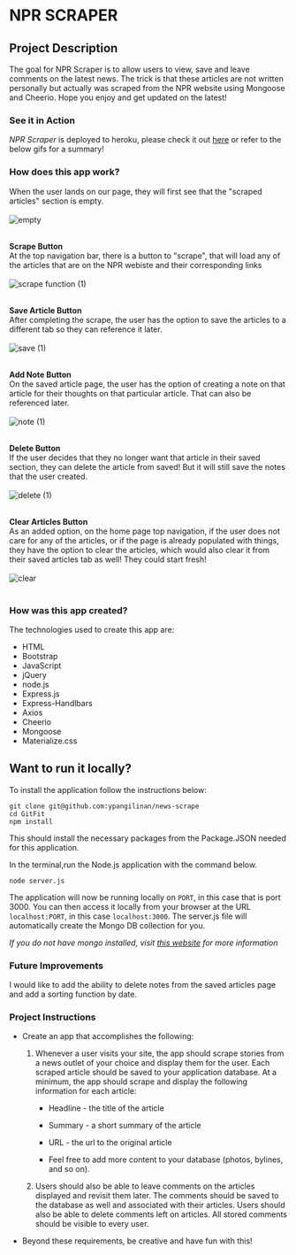 # NPR SCRAPER

## Project Description
The goal for NPR Scraper is to allow users to view, save and leave comments on the latest news. The trick is that these articles are not written personally but actually was scraped from the NPR website using Mongoose and Cheerio. Hope you enjoy and get updated on the latest!

### See it in Action
*NPR Scraper* is deployed to heroku, please check it out [here](https://calm-sierra-67900.herokuapp.com/) or refer to the below gifs for a summary!

### How does this app work?

When the user lands on our page, they will first see that the "scraped articles" section is empty. <br><br>
![empty](https://user-images.githubusercontent.com/61812035/90061346-ded81980-dc9a-11ea-9877-3892c0709aa6.gif)
<br><br>

**Scrape Button**<br>
At the top navigation bar, there is a button to "scrape", that will load any of the articles that are on the NPR webiste and their corresponding links <br><br>
![scrape function (1)](https://user-images.githubusercontent.com/61812035/90061146-94ef3380-dc9a-11ea-982c-98ee24eaa273.gif)
<br><br>

**Save Article Button**<br>
After completing the scrape, the user has the option to save the articles to a different tab so they can reference it later. <br><br>
![save (1)](https://user-images.githubusercontent.com/61812035/90060594-d206f600-dc99-11ea-8dc9-500e169b341b.gif)
<br><br>

**Add Note Button**<br>
On the saved article page, the user has the option of creating a note on that article for their thoughts on that particular article. That can also be referenced later. <br><br>
![note (1)](https://user-images.githubusercontent.com/61812035/90060009-e4ccfb00-dc98-11ea-98e3-ba42a3c8a452.gif)
<br><br>

**Delete Button**<br>
If the user decides that they no longer want that article in their saved section, they can delete the article from saved! But it will still save the notes that the user created. <br><br>
![delete (1)](https://user-images.githubusercontent.com/61812035/90059423-ff52a480-dc97-11ea-9db1-f66e0b2f191f.gif)
<br><br>

**Clear Articles Button**<br>
As an added option, on the home page top navigation, if the user does not care for any of the articles, or if the page is already populated with things, they have the option to clear the articles, which would also clear it from their saved articles tab as well! They could start fresh!<br><br>
![clear](https://user-images.githubusercontent.com/61812035/90061603-35455800-dc9b-11ea-872e-d352acd78334.gif)
<br><br>


### How was this app created?
The technologies used to create this app are:
- HTML
- Bootstrap
- JavaScript
- jQuery
- node.js
- Express.js
- Express-Handlbars
- Axios
- Cheerio
- Mongoose
- Materialize.css

## Want to run it locally?
To install the application follow the instructions below:

	git clone git@github.com:ypangilinan/news-scrape
	cd GitFit
	npm install
This should install the necessary packages from the Package.JSON needed for this application. 

In the terminal,run the Node.js application with the command below.

	node server.js
	
The application will now be running locally on `PORT`, in this case that is port 3000. You can then access it locally from your browser at the URL `localhost:PORT`, in this case `localhost:3000`. The server.js file will automatically create the Mongo DB collection for you. 

*If you do not have mongo installed, visit [this website](https://www.mongodb.com/try#community) for more information*

### Future Improvements
I would like to add the ability to delete notes from the saved articles page and add a sorting function by date.

### Project Instructions
* Create an app that accomplishes the following:

  1. Whenever a user visits your site, the app should scrape stories from a news outlet of your choice and display them for the user. Each scraped article should be saved to your application database. At a minimum, the app should scrape and display the following information for each article:

     * Headline - the title of the article

     * Summary - a short summary of the article

     * URL - the url to the original article

     * Feel free to add more content to your database (photos, bylines, and so on).

  2. Users should also be able to leave comments on the articles displayed and revisit them later. The comments should be saved to the database as well and associated with their articles. Users should also be able to delete comments left on articles. All stored comments should be visible to every user.

* Beyond these requirements, be creative and have fun with this!

